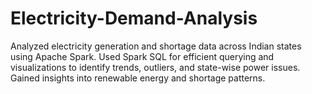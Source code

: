 # Electricity-Demand-Analysis
Analyzed electricity generation and shortage data across Indian states using Apache Spark. Used Spark SQL for efficient querying and visualizations to identify trends, outliers, and state-wise power issues. Gained insights into renewable energy and shortage patterns.
